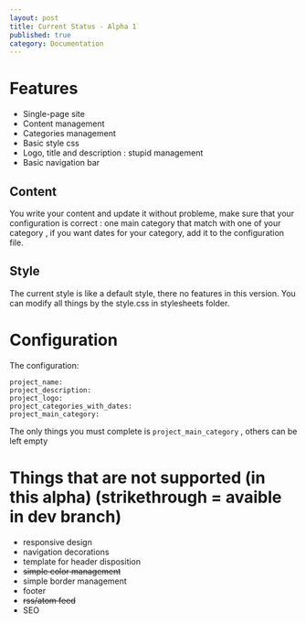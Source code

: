 ```yaml
---
layout: post
title: Current Status - Alpha 1
published: true
category: Documentation
---
```


# Features

- Single-page site
- Content management
- Categories management
- Basic style css
- Logo, title and description : stupid management
- Basic navigation bar

## Content

You write your content and update it without probleme, make sure that your configuration is correct : one main category that match with one of your category , if you want dates for your category, add it to the configuration file.

## Style

The current style is like a default style, there no features in this version. You can modify all things by the style.css in stylesheets folder.

# Configuration

The configuration:

    project_name:
    project_description:
    project_logo:
    project_categories_with_dates:
    project_main_category:

The only things you must complete is `project_main_category` , others can be left empty

# Things that are not supported (in this alpha) (strikethrough = avaible in dev branch)

- responsive design
- navigation decorations
- template for header disposition
- ~~simple color management~~
- simple border management
- footer
- ~~rss/atom feed~~
- SEO
